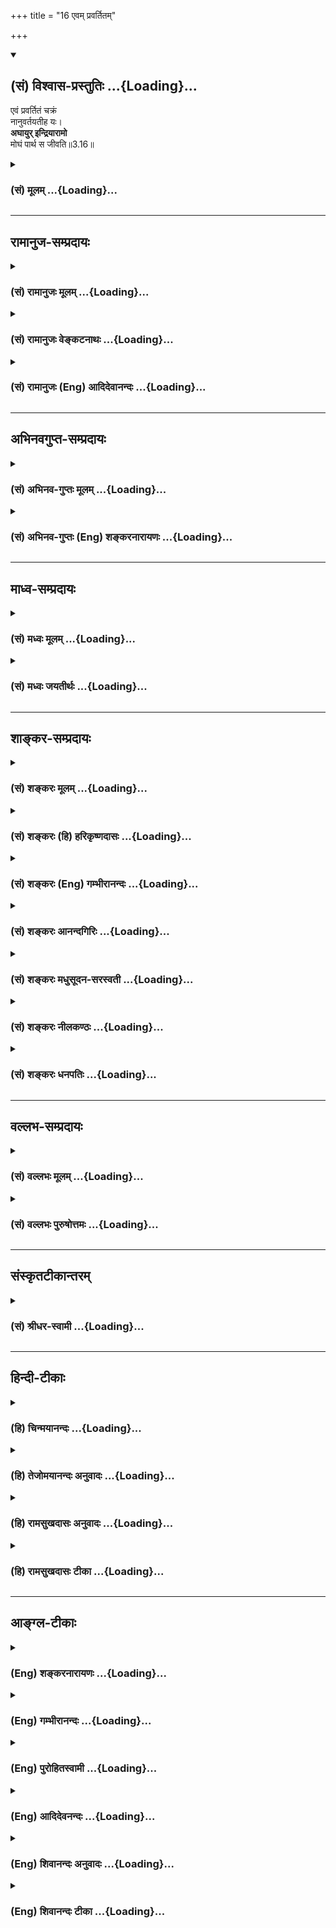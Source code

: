 +++
title = "16 एवम् प्रवर्तितम्"

+++
<div class="js_include" newlevelforh1="2" title="(सं) विश्वास-प्रस्तुतिः" unfilled url="/purANam_vaiShNavam/mahAbhAratam/06-bhIShma-parva/03-bhagavad-gItA-parva/saMskRtam/vishvAsa-prastutiH/03_karma-yogaH/16_evam_pravartitam.md">
<details open><summary><h2>(सं) विश्वास-प्रस्तुतिः ...{Loading}...</h2></summary>

एवं प्रवर्तितं चक्रं  
नानुवर्तयतीह यः।  
**अघायुर् इन्द्रियारामो**  
मोघं पार्थ स जीवति॥3.16॥
</details>
</div>
<div class="js_include collapsed" newlevelforh1="3" title="(सं) मूलम्" unfilled url="/purANam_vaiShNavam/mahAbhAratam/06-bhIShma-parva/03-bhagavad-gItA-parva/saMskRtam/mUlam/03_karma-yogaH/16_evam_pravartitam.md">
<details><summary><h3>(सं) मूलम् ...{Loading}...</h3></summary>

एवं प्रवर्तितं चक्रं नानुवर्तयतीह यः।  
अघायुरिन्द्रियारामो मोघं पार्थ स जीवति।।3.16।।
</details>
</div>


_________________
## रामानुज-सम्प्रदायः
<div class="js_include collapsed" newlevelforh1="3" title="(सं) रामानुजः मूलम्" unfilled url="/purANam_vaiShNavam/mahAbhAratam/06-bhIShma-parva/03-bhagavad-gItA-parva/saMskRtam/rAmAnujaH/mUlam/03_karma-yogaH/16_evam_pravartitam.md">
<details><summary><h3>(सं) रामानुजः मूलम् ...{Loading}...</h3></summary>

।।3.16।।**एवं** परमपुरुषेण **प्रवर्तितम्** इदं **चक्रम्**अन्नाद् भवन्ति
भूतानि इत्यत्र भूतशब्दनिर्दिष्टानि सजीवानि शरीराणि। पर्जन्यादन्नम्
यज्ञात् पर्जन्यः यज्ञश्च कर्तृव्यापारानुरूपात् कर्मणः कर्म च सजीवात्
शरीरात् सजीवं शरीरं च पुनरन्नाद् इति अन्योन्यकार्यकारणभावेन चक्रवत्
परिवर्तमानम् **इह** साधने वर्तमानो **यः** कर्मयोगाधिकारी ज्ञानयोगाधिकारी
वा **न अनुवर्तयति** न प्रवर्तयति यज्ञशिष्टेन देहधारणम् अकुर्वन् सः
**अघायुः** भवति अघारम्भाय एव अस्य आयुः अघपरिणतं वा उभयरूपं वा सः
अघायुः। अत एव **इन्द्रियारामो** भवति न आत्मारामः इन्द्रियाणि एव अस्य
उद्यानानि भवन्ति अयज्ञशिष्टवर्द्धितदेहमनस्त्वेन उद्रिक्तरजस्तमस्कः
आत्मावलोकनविमुखतया विषयभोगैकरतिः भवति अतो ज्ञानयोगादौ यतमानः अति
निष्फलप्रयत्नतया **मोघं पार्थ स जीवति। असाधनायत्तात्मदर्शनस्य मुक्तस्य एव
महायज्ञादिवर्णाश्रमोचितकर्मानारम्भ इत्याह**

</details>
</div>
<div class="js_include collapsed" newlevelforh1="3" title="(सं) रामानुजः वेङ्कटनाथः" unfilled url="/purANam_vaiShNavam/mahAbhAratam/06-bhIShma-parva/03-bhagavad-gItA-parva/saMskRtam/rAmAnujaH/venkaTanAthaH/03_karma-yogaH/16_evam_pravartitam.md">
<details><summary><h3>(सं) रामानुजः वेङ्कटनाथः ...{Loading}...</h3></summary>

  
  
।।3.16।। प्रवर्तितमित्यस्य प्रवर्तकापेक्षायांसह यज्ञैः 2।10 इत्यादिना
प्रकृतोदेवान् भावयत 3।11 इत्यादिना यज्ञेषु प्रजाः प्रवर्तयन्
प्रजापतिरेवासौ भवितुमर्हतीत्यभिप्रायेणोक्तं परमपुरुषेणेति।
लोकदृष्टिशास्त्रदृष्टिभ्यां
सिद्धमन्याशक्यत्वमपरोक्षयतेवोक्तंइदमिति। अन्नात् इत्यादिना पुनरपिअन्नात्
इत्यन्तेन चक्रत्वं व्यज्यते। न तावदत्र भूतशब्देन भवनक्रियायोगिमात्रं
निर्दिश्यते महदादेः कार्यस्यान्नजन्यत्वाभावात् अत एव न महाभूतानि नापि
वेतालादिसहपठितभूतजातिः तत्कथनस्यात्रानुपयुक्तत्वात् अन्नजन्यत्वे
विशेषाभावाच्च। नापि शरीरमात्रं केवलस्य शरीरस्यानुत्पत्तेः
शरीरलक्षणाक्रान्तस्य सर्वस्यान्नजन्यत्वाभावाच्च नापि केवलजीवः
तत्स्वरूपनित्यत्वादेरुक्तत्वात्। अतः परिशेषाद्भूतशब्दोऽत्र
जीवविशिष्टाचित्परिणामविशेषपर इत्यभिप्रायेणोक्तंसजीवानि शरीराणीति। कर्म
ब्रह्मोद्भवंब्रह्माक्षरसमुद्भवम् इत्याभ्यां फलितं समुच्चित्य
चक्रत्वसिद्ध्यर्थं निर्दिशतिकर्म
सजीवाच्छरीरादिति। अन्योन्यकार्यकारणभावेनेति यथासम्भवं साक्षात्परम्परया च
सिद्धमुक्तम् न हि साक्षात् सर्वेषामन्योन्यकार्यत्वं कारणत्वं वा
अन्योन्याश्रयग्रस्तत्वात् यद्वा कस्यचित्कार्यत्वं कस्यचित्कारणत्वं च
सङ्कलय्यान्योन्यकार्यकारणभाव उक्तः। चक्रशब्दोपचारनिमित्तं व्यनक्ति
चक्रवत्परिवर्तमानमिति। इह लोके वर्तमानो यः पुरुष इति अधिकरणाधिकर्तव्ययोः
सामान्यनिर्देशादपि इह साधने वर्तमानो योऽधिकारिविशेष इति विशेषपरामर्श
एवोचितः इदं शब्दादेः सन्निहितपरामर्शप्रावण्यात् अनपेक्षिताभिधानादपि
अपेक्षिताभिधानौचित्याच्च इतिसाधने वर्तमाने इत्यादेर्भावः।
अनुवर्तयतीत्यत्रानुमन्तृत्वादिमात्रव्यवच्छेदार्थं
पुरुषव्यापारप्राधान्यद्योतनार्थं चप्रवर्तयतीति व्याख्यातम्। श्लोके
चानुशब्दप्रयोगः परमपुरुषप्रवर्तितानुप्रवर्तनरूपत्वात् प्रवाहरूपत्वाद्वा।
अघायुरित्यादीनां त्रयाणां पृथक्पृथग्दोषत्वव्यक्त्यर्थं
पूर्वपूर्वस्योत्तरोत्तरहेतुत्वज्ञापनार्थं च भवतीति पृथग्वाक्यकरणम्।
अघकारणत्वादपकार्यत्वात्
उभयसङ्ग्राहकाघसम्बन्धित्वमात्राद्वाऽत्राघशब्देनायुषो लक्षणेत्यभिप्रायेण
अघारम्भायैवेत्यादि निर्वाहत्रयमुक्तम् अत एवेति।
उक्तप्रकारेणाघायुष्ट्वादेवेत्यर्थः। इन्द्रियारामः इत्यस्याभिप्रेतं
व्यवच्छेद्यमाह नात्माराम इति।
विशेषणत्वादिसिद्धव्यवच्छेदाभिप्रायसिद्ध्यर्थं समासतदंशयोरर्थमाह
इन्द्रियाण्येवेति। इन्द्रियाणां कथमारामत्वमिति शङ्कायांएवं प्रवर्तितम्
इत्यादिनाइन्द्रियारामः इत्यन्तेन फलितमाह अयज्ञशिष्टेति। अत इति
विषयभोगैकरतित्वादित्यर्थः। स इति निर्देशस्य
पूर्वव्याख्यातप्रकारयच्छब्दार्थविषयत्वात्। मोघशब्दस्य
निष्फलप्रयत्नताविषयस्य प्रतिहन्तव्यप्रयत्नसाकाङ्क्षत्वाच्चाह ज्ञानयोगादौ
यतमानोऽपीति।

</details>
</div>
<div class="js_include collapsed" newlevelforh1="3" title="(सं) रामानुजः (Eng) आदिदेवानन्दः" unfilled url="/purANam_vaiShNavam/mahAbhAratam/06-bhIShma-parva/03-bhagavad-gItA-parva/saMskRtam/rAmAnujaH/english/AdidevAnandaH/03_karma-yogaH/16_evam_pravartitam.md">
<details><summary><h3>(सं) रामानुजः (Eng) आदिदेवानन्दः ...{Loading}...</h3></summary>

3.16 Thus this wheel is set in motion by the Supreme Person: From food arise embodied selves which are denoted by the word 'beings': from rain food; from sacrifice rain; sacrifice from activities which constitute the exercise of an agent; and activity from the embodied self; and again the body endowed with life from food. In this manner there is a seence which revolves like a wheel through the mutual relations of cause and effect. Hence, He who is engaged in spiritual practice - whether one is alified for Karma Yoga or Jnana Yoga - if he does not follow, i.e., does not keep in motion the wheel which revolves in a circle through mutual relation of cause and effect - that person by not maintaining his bodily subsistence by means of the 'remainder of sacrifice,' lives in sin. His life begins in sin or develops in sin, or is of both these kinds; he lives the life of sin. Thus he is a reveller in his senses and not in his self. The senses become the pleasure-gardens of one whose mind and body are not nourished by the 'remainders of sacrifices.' Rajas and Tamas preponderate in his body. Being thus turned away from the vision of the self, he rejoices only in the enjoyment of the senses. Therefore,
even if he were to attempt for the vision of the self, it will be fruitless. So he lives in vain, O Arjuna. Sri Krsna now says that there is no need for the performance of the 'great sacrifices' etc., according to his station and stage of life, only in respect of a liberated person whose vision of the self does not depend on any external means.

</details>
</div>


_________________
## अभिनवगुप्त-सम्प्रदायः
<div class="js_include collapsed" newlevelforh1="3" title="(सं) अभिनव-गुप्तः मूलम्" unfilled url="/purANam_vaiShNavam/mahAbhAratam/06-bhIShma-parva/03-bhagavad-gItA-parva/saMskRtam/abhinava-guptaH/mUlam/03_karma-yogaH/16_evam_pravartitam.md">
<details><summary><h3>(सं) अभिनव-गुप्तः मूलम् ...{Loading}...</h3></summary>

।।3.16।। एवमिति। यस्तु एवं नाङ्गीकरोति स पापमयः। यतः +++(N अतः)+++ स
इन्द्रियेष्वेव रमते नात्मनि।

</details>
</div>
<div class="js_include collapsed" newlevelforh1="3" title="(सं) अभिनव-गुप्तः (Eng) शङ्करनारायणः" unfilled url="/purANam_vaiShNavam/mahAbhAratam/06-bhIShma-parva/03-bhagavad-gItA-parva/saMskRtam/abhinava-guptaH/english/shankaranArAyaNaH/03_karma-yogaH/16_evam_pravartitam.md">
<details><summary><h3>(सं) अभिनव-गुप्तः (Eng) शङ्करनारायणः ...{Loading}...</h3></summary>

3.16 Evam etc. On the other hand, he, who does not accept as stated
above, is full of sins. For, he enjoys only in the sense-organs and not
in the Self.

</details>
</div>


_________________
## माध्व-सम्प्रदायः
<div class="js_include collapsed" newlevelforh1="3" title="(सं) मध्वः मूलम्" unfilled url="/purANam_vaiShNavam/mahAbhAratam/06-bhIShma-parva/03-bhagavad-gItA-parva/saMskRtam/madhvaH/mUlam/03_karma-yogaH/16_evam_pravartitam.md">
<details><summary><h3>(सं) मध्वः मूलम् ...{Loading}...</h3></summary>

।।3.16।। तानि चाक्षराणि भूताभिव्यङ्ग्यानीति चक्रम्। तदेतज्जगच्चक्रं यो
नानुवर्तयति स तद्विनाशकत्वादघायुः पापनिमित्तमेव यस्यायुः सोऽघायुः।

</details>
</div>
<div class="js_include collapsed" newlevelforh1="3" title="(सं) मध्वः जयतीर्थः" unfilled url="/purANam_vaiShNavam/mahAbhAratam/06-bhIShma-parva/03-bhagavad-gItA-parva/saMskRtam/madhvaH/jayatIrthaH/03_karma-yogaH/16_evam_pravartitam.md">
<details><summary><h3>(सं) मध्वः जयतीर्थः ...{Loading}...</h3></summary>

।।3.16।। नन्वत्र कार्यकारणपरम्परैवोक्ता न चक्रं तत्कथं उच्यतेएवं
प्रवर्तितं चक्रम् इति तत्राह **तानि चे**ति। तानि वेदाख्यानि।
चक्राप्रवृत्तौ कथमघायुष्ट्वादिकं इत्यतो व्याचष्टे **तदेतदि**ति।
आयुषोऽघत्वाभावात् कथमघायुः इत्यत आह **पापे**ति।
तादर्थ्यात्ताच्छब्द्यमित्यर्थः।

</details>
</div>


_________________
## शाङ्कर-सम्प्रदायः
<div class="js_include collapsed" newlevelforh1="3" title="(सं) शङ्करः मूलम्" unfilled url="/purANam_vaiShNavam/mahAbhAratam/06-bhIShma-parva/03-bhagavad-gItA-parva/saMskRtam/shankaraH/mUlam/03_karma-yogaH/16_evam_pravartitam.md">
<details><summary><h3>(सं) शङ्करः मूलम् ...{Loading}...</h3></summary>

।।3.16।। **एवम्** इत्थम् ईश्वरेण वेदयज्ञपूर्वक जगच्**चक्रं**
**प्रवर्तितं न अनुवर्तयति इह** लोके **यः** कर्मणि अधिकृतः सन् **अघायुः**
अघं पापम् आयुः जीवनं यस्य सः अघायुः पापजीवनः इति यावत्।
**इन्द्रियारामः** इन्द्रियैः आरामः आरमणम् आक्रीडा विषयेषु यस्य सः
इन्द्रियारामः **मोघं** वृथा **हे पार्थ स जीवति**।। तस्मात् अज्ञेन
अधिकृतेन कर्तव्यमेव कर्मेति प्रकरणार्थः। प्राक्
आत्मज्ञाननिष्ठायोग्यताप्राप्तेः तादर्थ्येन कर्मयोगानुष्ठानम् अधिकृतेन
अनात्मज्ञेन कर्तव्यमेवेत्येतत् न कर्मणामनारम्भात् इत्यत आरभ्य
शरीरयात्रापि च ते न प्रसिध्येदकर्मणः इत्येवमन्तेन प्रतिपाद्य यज्ञार्थात्
कर्मणोऽन्यत्र इत्यादिना मोघं पार्थ स जीवति इत्येवमन्तेनापि ग्रन्थेन
प्रासङ्गिकम् अधिकृतस्य अनात्मविदः कर्मानुष्ठाने बहु कारणमुक्तम्। तदकरणे
च दोषसंकीर्तनं कृतम्।। एवं स्थिते किमेवं प्रवर्तितं चक्रं
सर्वेणानुवर्तनीयम् आहोस्वित् पूर्वोक्तकर्मयोगानुष्ठानोपायप्राप्याम्
अनात्मविदः ज्ञानयोगेनैव निष्ठाम् आत्मविद्भिः साङ्ख्यैः
अनुष्ठेयामप्राप्तेनैव इत्येवमर्थम् अर्जुनस्य प्रश्नमाशङ्क्य स्वयमेव वा
शास्त्रार्थस्य विवेकप्रतिपत्त्यर्थम् एतं वै तमात्मानं विदित्वा
निवृत्तमिथ्याज्ञानाः सन्तः ब्राह्मणाः मिथ्याज्ञानवद्भिः अवश्यं
कर्तव्येभ्यः पुत्रैषणादिभ्यो व्युत्थायाथ भिक्षाचर्यं
शरीरस्थितिमात्रप्रयुक्तं चरन्ति न तेषामात्मज्ञाननिष्ठाव्यतिरेकेण अन्यत्
कार्यमस्ति इत्येवं श्रुत्यर्थमिह गीताशास्त्रे
प्रतिपिपादयिषितमाविष्कुर्वन् आह भगवान्

</details>
</div>
<div class="js_include collapsed" newlevelforh1="3" title="(सं) शङ्करः (हि) हरिकृष्णदासः" unfilled url="/purANam_vaiShNavam/mahAbhAratam/06-bhIShma-parva/03-bhagavad-gItA-parva/saMskRtam/shankaraH/hindI/harikRShNadAsaH/03_karma-yogaH/16_evam_pravartitam.md">
<details><summary><h3>(सं) शङ्करः (हि) हरिकृष्णदासः ...{Loading}...</h3></summary>

।।3.16।। इस लोकमें जो मनुष्य कर्माधिकारी होकर इस प्रकार ईश्वरद्वारा वेद
और यत्नपूर्वक चलाये हुए इस जगत्चक्रके अनुसार ( वेदाध्ययनयज्ञादि ) कर्म
नहीं करता हे पार्थ वह पापायु अर्थात् पापमय जीवनवाला और इन्द्रियारामी
अर्थात् इन्द्रियोंद्वारा विषयोंमें रमण करनेवाला व्यर्थ ही जीता है उस
पापीका जीना व्यर्थ ही है। इसलिये इस प्रकरणका अर्थ यह हुआ कि अज्ञानी
अधिकारीको कर्म अवश्य करना चाहिये। अनात्मज्ञ अधिकारी पुरुषको आत्मज्ञानकी
योग्यता प्राप्त होनेके पहले ज्ञाननिष्ठाप्राप्तिके लिये कर्मयोगका
अनुष्ठान अवश्य करना चाहिये यह न कर्मणामनारम्भात् यहाँसे लेकर
शरीरयात्रापि च ते न प्रसिद्ध्येदकर्मणः इस श्लोकतकके वर्णनसे प्रतिपादन
करके यज्ञार्थात्कर्मणोऽन्यत्र से लेकर मोघं पार्थ स जीवति तकके ग्रन्थसे
भी आत्मज्ञानसे रहित कर्माधिकारीके लिये कर्मोंके अनुष्ठान करनेमें बहुतसे
प्रसङ्गानुकूल कारण कहे गये तथा उन कर्मोंके न करनेमें बहुतसे दोष भी
बतलाये गये। यदि ऐसा है तो क्या इस प्रकार चलाये हुए इस सृष्टिचक्रके
अनुसार सभीको चलना चाहिये अथवा पूर्वोक्त कर्मयोगानुष्ठानरूप उपायसे
प्राप्त होनेवाली और आत्मज्ञानी साङ्ख्ययोगियोंद्वारा सेवन किये जाने योग्य
ज्ञानयोगसे ही सिद्ध होनेवाली निष्ठाको न प्राप्त हुए अनात्मज्ञको ही इसके
अनुसार बर्तना चाहिये ( या तो ) इस प्रकार अर्जुनके प्रश्नकी आशङ्का करके (
भगवान् बोले )

</details>
</div>
<div class="js_include collapsed" newlevelforh1="3" title="(सं) शङ्करः (Eng) गम्भीरानन्दः" unfilled url="/purANam_vaiShNavam/mahAbhAratam/06-bhIShma-parva/03-bhagavad-gItA-parva/saMskRtam/shankaraH/english/gambhIrAnandaH/03_karma-yogaH/16_evam_pravartitam.md">
<details><summary><h3>(सं) शङ्करः (Eng) गम्भीरानन्दः ...{Loading}...</h3></summary>

3.16 O Partha, sah, he; jivati, lives; mogham, in vain; yah, who, though
competent for action; na anuvartayati, does not follow; iha, here, in
the world; cakram, the wheel of the world; evam, thus; pravartitam, set
in motion, by God, on the basis of the Vedas and the sacrifices;
aghayuh, whose life (ayuh) is sinful (agham), i.e. whose life is vile;
and indriya-aramah, who indulges in the senses-who has his arama, sport,
enjoyment, with objects, indriyaih, through the senses. Therefore, the
gist of the topic under discussion is that action must be undertaken by
one who is alified (for action) but is unenlightened. In the verses
beginning from, '(A person does not attain freedom from action by
adstaining from action' (4) and ending with, 'You perform the obligatory
duties৷৷.And, through inaction, even the maintenance of your body will
not be possible' (8), it has been proved that before one attains fitness
for steadfastness in the knowledge of the Self, it is the bounden duty
of a person who is alified for action, but is not enlightened, to
undertake Karma-yoga for that purpose. And then, also in the verses
commencing from '(This man becomes bound) by actions other than that
action meant for God' (9) and ending with 'O Partha, he lives in vain,'
many reasons \[Such as, that it pleases God, secures the affection of
the gods, and so on.\] have been incidentally stated as to why a
competent person has to undertake actions; and the evils arising from
their non-performance have also been emphatically declared. Such being
the conclusion, the estion arises whether the wheel thus set in motion
should be followed by all, or only by one who is ignorant of the Self
and has not attained to the steadfastness which is fit to be practised
by the Sankhyas, the knowers of the Self, through the Yoga of Knowledge
only, and which is acired by one ignorant of the Self through the means
of the practice of Karma-yoga mentioned above; Either anticipating
Arjuna's estion to this effect, or in order to make the meaning of the
scripture (Gita) clearly understood, the Lord, revealing out of His own
accord that the following substance of the Upanisads-Becoming freed from
false knowledge by knowing this very Self, the Brahmanas renounce what
is a compulsory duty for those having false knoweldge, viz, desire for
sons, etc., and then lead a mendicant life just for the purpose of
maintaining the body; they have no duty to perform other than
steadfastness in the knowledge of the Self (cf. Br. 3.5.1)-has been
presented here in the Gita, says:

</details>
</div>
<div class="js_include collapsed" newlevelforh1="3" title="(सं) शङ्करः आनन्दगिरिः" unfilled url="/purANam_vaiShNavam/mahAbhAratam/06-bhIShma-parva/03-bhagavad-gItA-parva/saMskRtam/shankaraH/AnandagiriH/03_karma-yogaH/16_evam_pravartitam.md">
<details><summary><h3>(सं) शङ्करः आनन्दगिरिः ...{Loading}...</h3></summary>

।।3.16।। अधिकृतेनाध्ययनादिद्वारा
जगच्चक्रमनुवर्तनीयमन्यथेश्वराज्ञातिलङ्घिनस्तस्य प्रत्यवायः स्यादित्याह
**एवमिति।**न कर्मणामनारम्भात् इत्यादिनोक्तमुपसंहरति **तस्मादिति।**
जगच्चक्रस्य प्रागुक्तप्रकारेणानुवर्तने वृथा जीवनमघसाधनं
यस्मात्तस्माज्जीवता नियतं कर्म कर्तव्यमित्यर्थः। यद्यधिकृतेन कर्तव्यमेव
कर्म तर्हि किमित्यज्ञेनेति विशिष्यते ज्ञाननिष्ठेनापि
तत्कर्तव्यमेवाधिकृतत्वाविशेषादित्याशङ्क्य पूर्वोक्तमनुवदति **प्रागिति।**
नहि ज्ञानकर्मणोर्विरोधाज्ज्ञाननिष्ठेन कर्म कर्तुं शक्यते तथा
चानात्मज्ञेनैव चित्तशुद्ध्यादिपरंपरया ज्ञानार्थं कर्मानुष्ठेयमिति
प्रतिपादितमित्यर्थः। तर्हि यज्ञार्थादित्यादि। किमर्थं नहि तत्र
ज्ञाननिष्ठा प्रतिपाद्यते कर्मनिष्ठा तु पूर्वमेवोक्तत्वान्नात्र
वक्तव्येत्याशङ्क्य वृत्तमर्थान्तरमनुवदति **प्रतिपाद्येति।**
प्रासङ्गिकमज्ञस्य कर्मकर्तव्यतोक्तिप्रसङ्गागतमिति यावद्
बहुकारणमीश्वरप्रसादो देवताप्रीतिश्चेत्यादि दोषसंकीर्तनंतैर्दत्तानप्रदाय
इत्यादि।

</details>
</div>
<div class="js_include collapsed" newlevelforh1="3" title="(सं) शङ्करः मधुसूदन-सरस्वती" unfilled url="/purANam_vaiShNavam/mahAbhAratam/06-bhIShma-parva/03-bhagavad-gItA-parva/saMskRtam/shankaraH/madhusUdana-sarasvatI/03_karma-yogaH/16_evam_pravartitam.md">
<details><summary><h3>(सं) शङ्करः मधुसूदन-सरस्वती ...{Loading}...</h3></summary>

।।3.16।। भवत्वेवं ततः किं फलितमित्याह आदौ
परमेश्वरात्सर्वावभासकनित्यनिर्दोषवेदाविर्भावः ततः
कर्मपरिज्ञानंततोऽनुष्ठानाद्धर्मोत्पादः ततः पर्जन्यस्ततोऽन्नं ततो भूतानि
पुनस्तथैव भूतानां कर्मप्रवृत्तिरित्येवं परमेश्वरेण प्रवर्तितं चक्रं
सर्वजगन्निर्वाहकं यो नानुवर्तयति नानुतिष्ठति सोऽघायुः पापजीवनो मोघं
व्यर्थमेव जीवति। हे पार्थ तस्य जीवनान्मरणमेव वरम्। जन्मान्तरे
धर्मानुष्ठानसंभवादित्यर्थः। तथाच श्रुतिःअथो अयं वा आत्मा सर्वेषां
भूतानां लोकः स यज्जुहोति यद्यजते तेन देवानां लोकोऽथ यदनुब्रूते तेन
ऋषीणामथ यत्पितृभ्यो निपृणाति यत्प्रजामिच्छते तेन पितॄणामथ
यन्मनुष्यान्वासयते यदेभ्योऽशनं ददाति तेन मनुष्याणामथ यत्पशुभ्यस्तृणोदकं
विन्दति तेन पशूनां यदस्य गृहेषु श्वापदा वयांस्यापिपीलिकाभ्य उपजीवन्ति
तेन तेषां लोकः इति। ब्रह्मविदं व्यावर्तयति इन्द्रियाराम इति। यत
इन्द्रियैर्विषयेष्वारमति अतः कर्माधिकारी
संस्तदकरणात्पापमेवाविचिन्वन्व्यर्थमेव जीवतीत्यभिप्रायः।

</details>
</div>
<div class="js_include collapsed" newlevelforh1="3" title="(सं) शङ्करः नीलकण्ठः" unfilled url="/purANam_vaiShNavam/mahAbhAratam/06-bhIShma-parva/03-bhagavad-gItA-parva/saMskRtam/shankaraH/nIlakaNThaH/03_karma-yogaH/16_evam_pravartitam.md">
<details><summary><h3>(सं) शङ्करः नीलकण्ठः ...{Loading}...</h3></summary>

।।3.16।। भवत्वेवं ततः किं फलितमित्यत आह **एवमिति।** भूतानामादौ
वेदाधिगमस्ततः कर्मानुष्ठानं ततो देवानां तृप्तिस्ततो वृष्टिस्ततोऽन्नं ततो
भूतानि तेषां वेदाधिगम इत्येवंरूपं चक्रमिव चक्रं निरन्तरमावर्तमानं
जगद्यात्रानिर्वाहक नानुवर्तयति नानुतिष्ठति सोऽघायुः पापजीवनः
इन्द्रियारामो न तु धर्माराम आत्मारामो वा मोघं व्यर्थं दंशमशकादिवज्जीवति।
यस्त्वेतदनुवर्तयति स जगदुपकारको धन्य इति भावः। तथा च श्रुतिःअथो अयं वा
आत्मा सर्वेषां भूतानां लोकः स यज्जुहोति यद्यजते तेन देवानां लोकोऽथ
यदनुब्रूते तेन ऋषीणामथ यत्पितृभ्यो निपृणाति यत्प्रजामिच्छति तेन
पितॄणामथ यन्मनुष्यान्वासयते यदेभ्योऽशनं ददाति तेन मनुष्याणामथ
यत्पशुभ्यस्तृणोदकं विन्दति तेन पशूनां यदस्य गृहेषु श्वापदो
वयांस्यापिपीलिकाभ्य उपजीवन्ति तेन तेषां लोकः इति।

</details>
</div>
<div class="js_include collapsed" newlevelforh1="3" title="(सं) शङ्करः धनपतिः" unfilled url="/purANam_vaiShNavam/mahAbhAratam/06-bhIShma-parva/03-bhagavad-gItA-parva/saMskRtam/shankaraH/dhanapatiH/03_karma-yogaH/16_evam_pravartitam.md">
<details><summary><h3>(सं) शङ्करः धनपतिः ...{Loading}...</h3></summary>

।।3.16।। फलितमाह। एवमीश्वरेण वेदयज्ञपूर्वकं जगच्चकं प्रवर्तितं य इहलोके
कर्माधिकृतो नानुवर्तयति नानुतिष्ठति स अधायुरघं पापमायुर्जीवनं यस्य स
इन्द्रियैरारमणं विषयसेवनं यस्य सः व्यर्थं जीवति। त्वया तु
जगच्चक्रप्रवर्तकस्य ममानुसरणमवश्यं कर्तव्यमिति द्योतयन्नाह **पार्थेति।**
तस्मादज्ञेनाधिकृतेन कर्म कर्तव्यमेवेति प्रकरणार्थः।

</details>
</div>


_________________
## वल्लभ-सम्प्रदायः
<div class="js_include collapsed" newlevelforh1="3" title="(सं) वल्लभः मूलम्" unfilled url="/purANam_vaiShNavam/mahAbhAratam/06-bhIShma-parva/03-bhagavad-gItA-parva/saMskRtam/vallabhaH/mUlam/03_karma-yogaH/16_evam_pravartitam.md">
<details><summary><h3>(सं) वल्लभः मूलम् ...{Loading}...</h3></summary>

।।3.16।। यस्मादेवं प्रजापतिना कृतोपदेशेनैव भूतानां पुरुषार्थसिद्ध्यर्थं
कर्माज्ञप्तं प्रवर्त्तितम् तस्मात्तदननुवर्त्तयतो वृथैव जीवितमित्याह एवं
प्रवर्त्तित्तमिति। कर्मचक्रं कर्मणोऽनुशासनं वा यो नर इन्द्रियारामो
नानुसरति।

</details>
</div>
<div class="js_include collapsed" newlevelforh1="3" title="(सं) वल्लभः पुरुषोत्तमः" unfilled url="/purANam_vaiShNavam/mahAbhAratam/06-bhIShma-parva/03-bhagavad-gItA-parva/saMskRtam/vallabhaH/puruShottamaH/03_karma-yogaH/16_evam_pravartitam.md">
<details><summary><h3>(सं) वल्लभः पुरुषोत्तमः ...{Loading}...</h3></summary>

  
  
।।3.16।। एवं भगवदात्मकं कर्म यो न करोति तस्य व्यर्थं जीवनमित्याह एवमिति।
एवं प्रकारेण प्रवर्तितं चक्रं स्वतःप्रवृत्तं मदिच्छया मत्क्रीडार्थं
प्रवृत्तं यो नानुवर्तयति नानुतिष्ठति स अघायुः पापायुः पापमेवायुर्यस्य
तादृशः। इन्द्रियारामः इन्द्रियेष्वेव इन्द्रियार्थं वा आरमति न तु मदर्थं
मयि वा अतो मोघं व्यर्थं स जीवति। पार्थेति सम्बोधनात् स्वभक्तत्वात्तव तथा
ज्ञानमनुचितमिति ज्ञापितम्।  
  

</details>
</div>


_________________
## संस्कृतटीकान्तरम्
<div class="js_include collapsed" newlevelforh1="3" title="(सं) श्रीधर-स्वामी" unfilled url="/purANam_vaiShNavam/mahAbhAratam/06-bhIShma-parva/03-bhagavad-gItA-parva/saMskRtam/shrIdhara-svAmI/03_karma-yogaH/16_evam_pravartitam.md">
<details><summary><h3>(सं) श्रीधर-स्वामी ...{Loading}...</h3></summary>

।।3.16।। यस्मादेवं परमेश्वरेणैव भूतानां पुरुषार्थसिद्धये कर्मादिचक्रं
प्रवर्तितं तस्मात्तदुकुर्वतो वृथैव जीवितमित्याह **एवमिति।**
परमेश्वरवाक्यभूताद्वेदाख्याद्ब्रह्मणः पुरुषाणां कर्मणि प्रवृत्तिः ततः
कर्मनिष्पत्तिः ततः पर्जन्यः ततोऽन्नम् ततो भूतानि भूतानां च पुनस्तथैव
कर्मणि प्रवृत्तिरित्येवं प्रवर्तितं चक्रं यो नानुवर्तयति नानुतिष्ठति
सोऽघायुः अघं पापरुपमायुर्यस्य सः। यत इन्द्रियैर्विषयेष्वेव रमति न तु
ईश्वराराधनार्थे कर्मणि। अतो मोघं व्यर्थ स जीवति।

</details>
</div>


_________________
## हिन्दी-टीकाः
<div class="js_include collapsed" newlevelforh1="3" title="(हि) चिन्मयानन्दः" unfilled url="/purANam_vaiShNavam/mahAbhAratam/06-bhIShma-parva/03-bhagavad-gItA-parva/hindI/chinmayAnandaH/03_karma-yogaH/16_evam_pravartitam.md">
<details><summary><h3>(हि) चिन्मयानन्दः ...{Loading}...</h3></summary>

।।3.16।। खनिज वनस्पति एवं पशु जगत् के समस्त सदस्य अपनी स्वाभाविक
प्रवृत्ति से ही यज्ञ भावना का पालन करते हुए प्रकृति में प्रवर्तित
कर्मचक्र के निर्विघ्न चलने में अपना योगदान देते हैं। केवल मनुष्य को ही
यह स्वतन्त्रता है कि चाहे तो वह इसका पालन करे अथवा विरोध। जब तक किसी
पीढ़ी के अधिकसेअधिक लोग सामंजस्यकेनियम के अनुसार जीवन जीते हैं तब तक
उतनी ही अधिक मात्रा में वे सुख समृद्धि से सम्पन्न होकर रहते हैं। ऐसे काल
को ही सामाजिक और सांस्कृतिक जीवन का स्वर्ण युग कहा जाता है।  
  
परन्तु सभी मनुष्यों के लिये सदैव यह सम्भव नहीं होता कि वे इस सनातन नियम
का दृढ़तापूर्वक पालन कर सकें। इतिहास के किसीकिसी काल में मनुष्य इस नियम
के विरुद्ध खड़ा हो जाता है और तब जीवन में शांति और विकास का राज्य विखरता
हुआ अन्त में मात्र खण्डहर रह जाता है। ऐसे तिमिराच्छन्न युग निराशा और
अशांति युद्ध और महामारी बाढ़ और अकाल से प्रताड़ित और त्रस्त युग होते
हैं। स्वाभाविक ही मन में यह प्रश्न उठता है कि सुख शान्ति का उज्ज्वल दिवस
अस्त होकर जगत् में निराशा और अविवेक की अन्धकारपूर्ण रात्रि आने का क्या
कारण है इसका उत्तर गीता में दिया गया हुआ है।  
  
व्यक्तियों से समाज बनता है। किसी समाज की उपलब्धियों के कारण हम उसे कितना
ही गौरवान्वित करें फिर भी समाज के निर्माता व्यक्तियों के व्यक्तिगत
योगदान की अवहेलना नहीं की जा सकती। व्यक्तियों के योग्य होने पर समाज
सरलता से आगे बढ़ता है। परन्तु इकाई रूप व्यक्तियों का त्रुटिपूर्णसंगठन
होने पर सम्पूर्ण समाज रूपी महल ही ढह जाता है। मनुष्य का विनाशकारी जीवन
प्रारम्भ होता है उसके अत्यधिक इन्द्रियों के विषय में रमने से देह को ही
अपना स्वरूप समझकर उसके पोषण एवं सुखसुविधाओं का ध्यान रखने में ही वे
व्यस्त हो जाते हैं। अत्यधिक देहासक्ति के कारण वे पशुवत विषयोपभोग के
अतिरिक्त जीवन का अन्य श्रेष्ठ लक्ष्य ही नहीं जानते और इसलिये उच्च जीवन
जीने के मार्ग के ज्ञान की भी उन्हे कोई आवश्यकता अनुभव नहीं होती। ऐसे युग
में कोई भी व्यक्ति यज्ञ की भावना से कर्म करने में प्रवृत्त नहीं होता
जिसके बिना उत्पादन के लिये अनुकूल परिस्थितियाँ (पर्जन्य) नहीं बनतीं
जिससे कि उत्पादन क्षमता (देव) आनन्ददायक पोषक वस्तुओं (अन्न) के रूप में
प्रगट हो सकें। विषयों के भोगियों को यहां इन्द्रिया रामा कहा गया जिनमें
से प्रत्येक व्यक्ति केवल अपने ही भोग की चिन्ता करता है और अनजाने ही
विश्व के कर्मचक्र में घर्षण उत्पन्न करता है। इन लोगों का जीवन पापपूर्ण
माना गया है और गीता का कथन है वे व्यर्थ ही जीते हैं।  
  
अब एक प्रश्न है क्या इस प्रकार प्रवर्तित चक्र का पालन सबको अनिवार्य है
अथवा केवल उसके लिये जिसे ज्ञानयोग में अभी निष्ठा प्राप्त नहीं हुई है
उत्तर में भगवान् कहते हैं

</details>
</div>
<div class="js_include collapsed" newlevelforh1="3" title="(हि) तेजोमयानन्दः अनुवादः" unfilled url="/purANam_vaiShNavam/mahAbhAratam/06-bhIShma-parva/03-bhagavad-gItA-parva/hindI/tejomayAnandaH/anuvAdaH/03_karma-yogaH/16_evam_pravartitam.md">
<details><summary><h3>(हि) तेजोमयानन्दः अनुवादः ...{Loading}...</h3></summary>

।।3.16।। जो पुरुष यहाँ इस प्रकार प्रवर्तित हुए चक्र का अनुवर्तन नहीं
करता हे पार्थ इंन्द्रियों में रमने वाला वह पाप आयु पुरुष व्यर्थ ही जीता
है।।  
  

</details>
</div>
<div class="js_include collapsed" newlevelforh1="3" title="(हि) रामसुखदासः अनुवादः" unfilled url="/purANam_vaiShNavam/mahAbhAratam/06-bhIShma-parva/03-bhagavad-gItA-parva/hindI/rAmasukhadAsaH/anuvAdaH/03_karma-yogaH/16_evam_pravartitam.md">
<details><summary><h3>(हि) रामसुखदासः अनुवादः ...{Loading}...</h3></summary>

।।3.16।। हे पार्थ! जो मनुष्य इस लोकमें इस प्रकार परम्परासे प्रचलित
सृष्टिचक्रके अनुसार नहीं चलता, वह इन्द्रियोंके द्वारा भोगोंमें रमण
करनेवाला अघायु (पापमय जीवन बितानेवाला) मनुष्य संसारमें व्यर्थ ही जीता
है।

</details>
</div>
<div class="js_include collapsed" newlevelforh1="3" title="(हि) रामसुखदासः टीका" unfilled url="/purANam_vaiShNavam/mahAbhAratam/06-bhIShma-parva/03-bhagavad-gItA-parva/hindI/rAmasukhadAsaH/TIkA/03_karma-yogaH/16_evam_pravartitam.md">
<details><summary><h3>(हि) रामसुखदासः टीका ...{Loading}...</h3></summary>

।।3.16।।***व्याख्या--*'पार्थ'--**नवें श्लोकमें प्रारम्भ किये हुए
प्रकरणका उपसंहार करते हुए भगवान् यहाँ अर्जुनके लिये पार्थ सम्बोधन देकर
मानो यह कह रहे हैं कि तुम उसी पृथा(कुन्ती) के पुत्र हो जिसने आजीवन कष्ट
सहकर भी अपने कर्तव्यका पालन किया था। अतः तुम्हारेसे भी अपने कर्तव्यकी
अवहेलना नहीं होनी चाहिये। जिस युद्धको तू घोर कर्म कह रहा है वह तेरे लिये
घोर कर्म नहीं प्रत्युत यज्ञ (कर्तव्य) है। इसका पालन करना ही सृष्टिचक्रके
अनुसार बरतना है और इसका पालन न करना सृष्टिचक्रके अनुसार न बरतना है।

</details>
</div>


_________________
## आङ्ग्ल-टीकाः
<div class="js_include collapsed" newlevelforh1="3" title="(Eng) शङ्करनारायणः" unfilled url="/purANam_vaiShNavam/mahAbhAratam/06-bhIShma-parva/03-bhagavad-gItA-parva/english/shankaranArAyaNaH/03_karma-yogaH/16_evam_pravartitam.md">
<details><summary><h3>(Eng) शङ्करनारायणः ...{Loading}...</h3></summary>

3.16. Whosoever does not roll forward the wheel, thus set in motion in this world, he is a man of sinful life rejoicing in the senses; and he lives in vain, O son of Prtha !

</details>
</div>
<div class="js_include collapsed" newlevelforh1="3" title="(Eng) गम्भीरानन्दः" unfilled url="/purANam_vaiShNavam/mahAbhAratam/06-bhIShma-parva/03-bhagavad-gItA-parva/english/gambhIrAnandaH/03_karma-yogaH/16_evam_pravartitam.md">
<details><summary><h3>(Eng) गम्भीरानन्दः ...{Loading}...</h3></summary>

3.16 O Partha, he lives in vain who does not follow here the wheel thus set in motion, whose life is sinful, and who indulges in the senses.

</details>
</div>
<div class="js_include collapsed" newlevelforh1="3" title="(Eng) पुरोहितस्वामी" unfilled url="/purANam_vaiShNavam/mahAbhAratam/06-bhIShma-parva/03-bhagavad-gItA-parva/english/purohitasvAmI/03_karma-yogaH/16_evam_pravartitam.md">
<details><summary><h3>(Eng) पुरोहितस्वामी ...{Loading}...</h3></summary>

3.16 Thus he who does not help the revolving wheel of sacrifice, but instead leads a sinful life, rejoicing in the gratification of his senses, O Arjuna, he breathes in vain.

</details>
</div>
<div class="js_include collapsed" newlevelforh1="3" title="(Eng) आदिदेवनन्दः" unfilled url="/purANam_vaiShNavam/mahAbhAratam/06-bhIShma-parva/03-bhagavad-gItA-parva/english/AdidevanandaH/03_karma-yogaH/16_evam_pravartitam.md">
<details><summary><h3>(Eng) आदिदेवनन्दः ...{Loading}...</h3></summary>

3.16 He who does not follow the wheel thus set in motion here, lives in sin, satisfying the senses, O Arjuna. He lives in vain.

</details>
</div>
<div class="js_include collapsed" newlevelforh1="3" title="(Eng) शिवानन्दः अनुवादः" unfilled url="/purANam_vaiShNavam/mahAbhAratam/06-bhIShma-parva/03-bhagavad-gItA-parva/english/shivAnandaH/anuvAdaH/03_karma-yogaH/16_evam_pravartitam.md">
<details><summary><h3>(Eng) शिवानन्दः अनुवादः ...{Loading}...</h3></summary>

3.16 He who does not follow here the wheel thus set revolving, who is of sinful life, rejoicing in the senses, he lives in vain, O Arjuna.

</details>
</div>
<div class="js_include collapsed" newlevelforh1="3" title="(Eng) शिवानन्दः टीका" unfilled url="/purANam_vaiShNavam/mahAbhAratam/06-bhIShma-parva/03-bhagavad-gItA-parva/english/shivAnandaH/TIkA/03_karma-yogaH/16_evam_pravartitam.md">
<details><summary><h3>(Eng) शिवानन्दः टीका ...{Loading}...</h3></summary>

3.16 एवम् thus; प्रवर्तितम् set revolving; चक्रम् wheel; न not;
अनुवर्तयति follows; इह here; यः who; अघायुः living in sin; इन्द्रियारामः
rejoicing in the senses; मोघम् in vain; पार्थ O Partha; सः he; जीवति
lives.Commentary This is the wheel of action set in motion by the Creator on the basis of the Veda and sacrifice.He who does not follow the wheel by studying the Vedas and performing the sacrifices prescribed therein but who indulges only in sensual pleasures lives in vain. He is wasting his life. He is leading a worthless life indeed.One who does not live in accordance with this law and who is selfish commits sin. He violates the law of the Creator and that is the worst sin.

</details>
</div>
